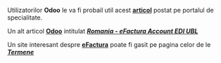 Utilizatorilor **Odoo** le va fi probail util acest [**articol**](https://apps.odoo.com/apps/modules/14.0/l10n_ro_account_anaf_sync/) postat pe portalul de specialitate.

Un alt articol [**Odoo**](https://www.theodoostore.com/app/romania-efactura-account-edi-ubl-54998) intitulat [***Romania - eFactura Account EDI UBL***](https://apps.odoo.com/apps/modules/16.0/l10n_ro_account_edi_ubl/)

Un site interesant despre [**eFactura**](https://mfinante.gov.ro/static/10/eFactura/PrezentareE-factura.pdf) poate fi gasit pe pagina celor de le [***Termene***](https://termene.ro/articole/cine-trebuie-sa-foloseasca-e-factura-pasii-pentru-a-transmite-o-factura-in-format-electronic)
